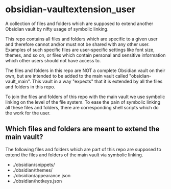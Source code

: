 # obsidian-vaultextension_user

A collection of files and folders which are supposed to extend another Obsidian vault by nifty usage of symbolic linking.

This repo contains all files and folders which are specific to a given user and therefore cannot and/or must not be shared with any other user. Examples of such specific files are user-specific settings like font size, themes, and so on, or files which contain personal and sensitive information which other users should not have access to.

The files and folders in this repo are NOT a complete Obsidian vault on their own, but are intended to be added to the main vault called "obsidian-vault_main". This vault in a way "expects" that it is extended by all the files and folders in this repo.

To join the files and folders of this repo with the main vault we use symbolic linking on the level of the file system. To ease the pain of symbolic linking all these files and folders, there are corresponding shell scripts which do the work for the user.

## Which files and folders are meant to extend the main vault?

The following files and folders which are part of this repo are supposed to extend the files and folders of the main vault via symbolic linking.

- ./obsidian/snippets/
- ./obsidian/themes/
- ./obsidian/appearance.json
- ./obsidian/hotkeys.json

